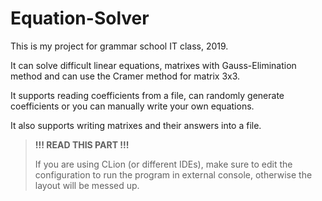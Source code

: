 # Equation-Solver
This is my project for grammar school IT class, 2019.

It can solve difficult linear equations, matrixes with Gauss-Elimination method and can use the Cramer method for matrix 3x3. 

It supports reading coefficients from a file, can randomly generate coefficients or you can manually write your own equations.

It also supports writing matrixes and their answers into a file.

>**!!! READ THIS PART !!!**
>
> If you are using CLion (or different IDEs), make sure to edit the configuration to run the program in external console, otherwise the layout will be messed up.
